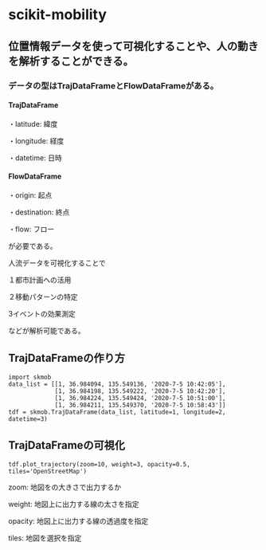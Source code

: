 # scikit-mobility
## 位置情報データを使って可視化することや、人の動きを解析することができる。
### データの型はTrajDataFrameとFlowDataFrameがある。
#### TrajDataFrame

・latitude: 緯度

・longitude: 経度

・datetime: 日時

#### FlowDataFrame

・origin: 起点

・destination: 終点

・flow:  フロー

が必要である。

人流データを可視化することで

１都市計画への活用

２移動パターンの特定

3イベントの効果測定

などが解析可能である。

## TrajDataFrameの作り方

```
import skmob
data_list = [[1, 36.984094, 135.549136, '2020-7-5 10:42:05'], 
             [1, 36.984198, 135.549222, '2020-7-5 10:42:20'], 
             [1, 36.984224, 135.549424, '2020-7-5 10:51:00'], 
             [1, 36.984211, 135.549370, '2020-7-5 10:58:43']]
tdf = skmob.TrajDataFrame(data_list, latitude=1, longitude=2, datetime=3)

```
## TrajDataFrameの可視化
```
tdf.plot_trajectory(zoom=10, weight=3, opacity=0.5, tiles='OpenStreetMap')

```

zoom: 地図をの大きさで出力するか

weight: 地図上に出力する線の太さを指定

opacity: 地図上に出力する線の透過度を指定

tiles: 地図を選択を指定

